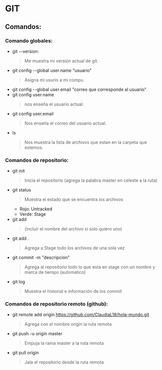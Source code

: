 # GIT

## Comandos: 

### Comando globales:

+ git --version:
   > Me muestra mi versión actual de git.
+ git config --global user.name "usuario"
   > Asigna mi usurio a mi compu.
+ git config --global user.email "correo que corresponde al usuario"
+ git config user.name
    >nos enseña el usuario actual.
+ git config user.email
    >Nos enseña el correo del usuario actual.
+ ls
    >Nos muestra la lista de archivos que estan en la carpeta que estemos.

### Comandos de repositorio:

+ git init
    >Inicia el repositorio (agrega la palabra master en celeste a la ruta)
+ git status
    >Muestra el estado que se encuentra los archivos
    + Rojo: Untracked
    + Verde: Stage
+ git add
    > (incluir el nombre del archivo si solo quiero uno)
+ git add .
   > Agrega a Stage todo los archivos de una sola vez
+ git commit -m "descripción"
    >Agrega al repositorio todo lo que esta en stage con un nombre y marca de tiempo (automatico)
+ git log
    >Muestra el historial e información de los commit

### Comandos de repositorio remoto (github):
+ git remote add origin https://github.com/ClaudiaL18/hola-mundo.git
    >Agrega con el nombre origin la ruta remota
+ git push -u origin master
    >Empuja la rama master a la ruta remota
+ git pull origin
    >Jala el repositorio desde la ruta remota